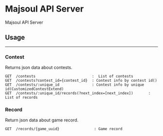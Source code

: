 # Majsoul API Server

Majsoul API Server

## Usage
---

### Contest
 Returns json data about contests.

```
GET  /contests                          :  List of contests
GET  /contests?contest_id={contest_id}  : Contest info by contest id()
GET  /contests/:unique_id               : Contest info by unique id(CustomizedContestExtend)
GET  /contests/:unique_id/records(?next_index=[next_index])       : List of records 
```

### Record
 Return json data about game record.
```
GET  /records/{game_uuid}                : Game record
```

